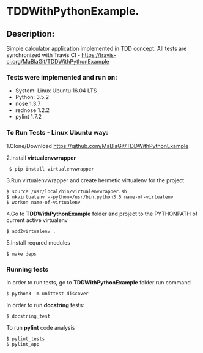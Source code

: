 # TDDWithPythonExample.


## Description:
Simple calculator application implemented in TDD concept. 
All tests are synchronized with Travis CI - https://travis-ci.org/MaBlaGit/TDDWithPythonExample

### Tests were implemented and run on:

* System: Linux Ubuntu 16.04 LTS
* Python: 3.5.2
* nose 1.3.7
* rednose 1.2.2
* pylint 1.7.2

### To Run Tests - Linux Ubuntu way:

1.Clone/Download https://github.com/MaBlaGit/TDDWithPythonExample

2.Install __virtualenvwrapper__
```
 $ pip install virtualenvwrapper
```
3.Run virtualenvwrapper and create hermetic virtualenv for the project

```
$ source /usr/local/bin/virtualenvwrapper.sh
$ mkvirtualenv --python=/usr/bin.python3.5 name-of-virtualenv
$ workon name-of-virtualenv
```

4.Go to  __TDDWithPythonExample__ folder and project to the PYTHONPATH of current active virtualenv

```
$ add2virtualenv .
```
5.Install requred modules

```
$ make deps
```
### Running tests

In order to run tests, go to  __TDDWithPythonExample__ folder run command
```
$ python3 -m unittest discover
```
In order to run __docstring__ tests:
```
$ docstring_test
```
To run __pylint__ code analysis
```
$ pylint_tests
$ pylint_app 
```
